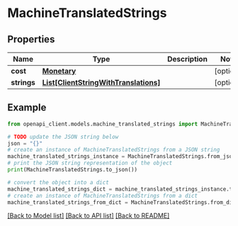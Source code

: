 # MachineTranslatedStrings


## Properties

Name | Type | Description | Notes
------------ | ------------- | ------------- | -------------
**cost** | [**Monetary**](Monetary.md) |  | [optional] 
**strings** | [**List[ClientStringWithTranslations]**](ClientStringWithTranslations.md) |  | [optional] 

## Example

```python
from openapi_client.models.machine_translated_strings import MachineTranslatedStrings

# TODO update the JSON string below
json = "{}"
# create an instance of MachineTranslatedStrings from a JSON string
machine_translated_strings_instance = MachineTranslatedStrings.from_json(json)
# print the JSON string representation of the object
print(MachineTranslatedStrings.to_json())

# convert the object into a dict
machine_translated_strings_dict = machine_translated_strings_instance.to_dict()
# create an instance of MachineTranslatedStrings from a dict
machine_translated_strings_from_dict = MachineTranslatedStrings.from_dict(machine_translated_strings_dict)
```
[[Back to Model list]](../README.md#documentation-for-models) [[Back to API list]](../README.md#documentation-for-api-endpoints) [[Back to README]](../README.md)


